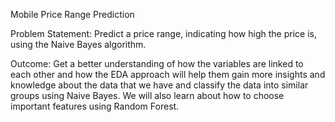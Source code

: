 Mobile Price Range Prediction

Problem Statement:
Predict a price range, indicating how high the price is, using the Naive Bayes algorithm.

Outcome: 
Get a better understanding of how the variables are linked to each  other and how the EDA approach will help them gain more insights and knowledge  about the data that we have and classify the data into similar groups using Naive Bayes.  We will also learn about how to choose important features using Random Forest.
